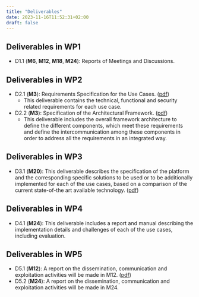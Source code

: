 ```yaml
---
title: "Deliverables"
date: 2023-11-16T11:52:31+02:00
draft: false
---
```


## Deliverables in WP1

* D1.1 (**M6**, **M12**, **M18**, **M24**): Reports of Meetings and Discussions.


## Deliverables in WP2

* D2.1 (**M3**): Requirements Specification for the Use Cases. ([pdf](/files/D2.1.pdf))
  * This deliverable contains the technical, functional and security related requirements for each use case. 
* D2.2 (**M3**): Specification of the Architectural Framework. ([pdf](/files/D2.2.pdf))
  * This deliverable includes the overall framework architecture to define the different components, which meet these requirements and define the intercommunication among these components in order to address all the requirements in an integrated way.

## Deliverables in WP3

* D3.1 (**M20**): This deliverable describes the specification of the platform and the corresponding specific solutions to be used or to be additionally implemented for each of the use cases, based on a comparison of the current state-of-the art available technology. ([pdf](/files/D3.1.pdf))


## Deliverables in WP4

* D4.1 (**M24**): This deliverable includes a report and manual describing the implementation details and challenges of each of the use cases, including evaluation.

## Deliverables in WP5

* D5.1 (**M12**): A report on the dissemination, communication and exploitation activities will be made in M12. ([pdf](/files/D5.1.pdf))
* D5.2 (**M24**): A report on the dissemination, communication and exploitation activities will be made in M24.

